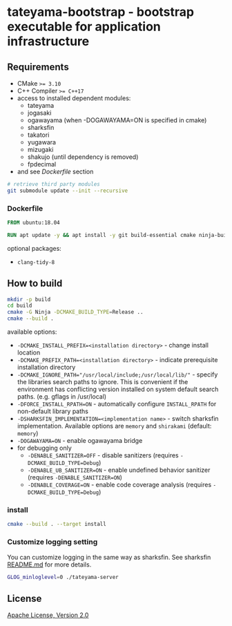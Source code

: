 # tateyama-bootstrap - bootstrap executable for application infrastructure

## Requirements

* CMake `>= 3.10`
* C++ Compiler `>= C++17`
* access to installed dependent modules: 
  * tateyama
  * jogasaki
  * ogawayama (when -DOGAWAYAMA=ON is specified in cmake)
  * sharksfin
  * takatori
  * yugawara
  * mizugaki
  * shakujo (until dependency is removed)
  * fpdecimal
* and see *Dockerfile* section

```sh
# retrieve third party modules
git submodule update --init --recursive
```

### Dockerfile

```dockerfile
FROM ubuntu:18.04

RUN apt update -y && apt install -y git build-essential cmake ninja-build libboost-filesystem-dev libboost-system-dev libboost-container-dev libboost-thread-dev libboost-stacktrace-dev libgoogle-glog-dev libgflags-dev doxygen libtbb-dev libnuma-dev protobuf-compiler protobuf-c-compiler libprotobuf-dev libmsgpack-dev uuid-dev libicu-dev pkg-config flex bison
```

optional packages:

* `clang-tidy-8`

## How to build

```sh
mkdir -p build
cd build
cmake -G Ninja -DCMAKE_BUILD_TYPE=Release ..
cmake --build .
```

available options:
* `-DCMAKE_INSTALL_PREFIX=<installation directory>` - change install location
* `-DCMAKE_PREFIX_PATH=<installation directory>` - indicate prerequisite installation directory
* `-DCMAKE_IGNORE_PATH="/usr/local/include;/usr/local/lib/"` - specify the libraries search paths to ignore. This is convenient if the environment has conflicting version installed on system default search paths. (e.g. gflags in /usr/local)
* `-DFORCE_INSTALL_RPATH=ON` - automatically configure `INSTALL_RPATH` for non-default library paths
* `-DSHARKSFIN_IMPLEMENTATION=<implementation name>` - switch sharksfin implementation. Available options are `memory` and `shirakami` (default: `memory`)
* `-DOGAWAYAMA=ON` - enable ogawayama bridge
* for debugging only
  * `-DENABLE_SANITIZER=OFF` - disable sanitizers (requires `-DCMAKE_BUILD_TYPE=Debug`)
  * `-DENABLE_UB_SANITIZER=ON` - enable undefined behavior sanitizer (requires `-DENABLE_SANITIZER=ON`)
  * `-DENABLE_COVERAGE=ON` - enable code coverage analysis (requires `-DCMAKE_BUILD_TYPE=Debug`)
    
### install 

```sh
cmake --build . --target install
```

### Customize logging setting 
You can customize logging in the same way as sharksfin. See sharksfin [README.md](https://github.com/project-tsurugi/sharksfin/blob/master/README.md#customize-logging-setting) for more details.

```sh
GLOG_minloglevel=0 ./tateyama-server 
```

## License

[Apache License, Version 2.0](http://www.apache.org/licenses/LICENSE-2.0)

